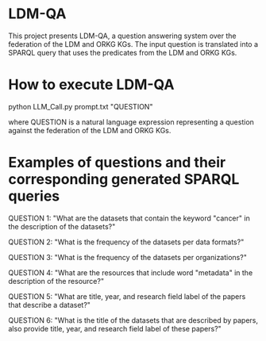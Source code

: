 # LDM-QA

This project presents LDM-QA, a question answering system over the federation of the LDM and ORKG KGs. The input question is translated into a SPARQL query that uses the predicates from the LDM and ORKG KGs.

# How to execute LDM-QA

python LLM_Call.py prompt.txt "QUESTION"

where QUESTION is a natural language expression representing a question against the federation of the LDM and ORKG KGs. 

# Examples of questions and their corresponding generated SPARQL queries

QUESTION 1: "What are the datasets that contain the keyword "cancer" in the description of the datasets?"

QUESTION 2: "What is the  frequency of the datasets per data formats?"

QUESTION 3: "What is the frequency of the datasets per organizations?"

QUESTION 4: "What are the resources that include word "metadata" in the description of the resource?"

QUESTION 5: "What are  title, year, and research field label of the papers that describe a dataset?"

QUESTION 6: "What is the title of the datasets that are described by papers, also provide  title, year, and research field label of these papers?"

